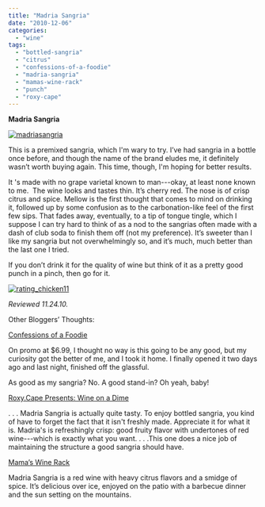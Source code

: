 ```yaml
---
title: "Madria Sangria"
date: "2010-12-06"
categories:
  - "wine"
tags:
  - "bottled-sangria"
  - "citrus"
  - "confessions-of-a-foodie"
  - "madria-sangria"
  - "mamas-wine-rack"
  - "punch"
  - "roxy-cape"
---
```


**Madria Sangria**

[![](http://s3.amazonaws.com/thegourmez-wpmedia/2010/12/madriasangria.jpg "madriasangria")](http://s3.amazonaws.com/thegourmez-wpmedia/2010/12/madriasangria.jpg)

This is a premixed sangria, which I'm wary to try. I’ve had sangria in a bottle once before, and though the name of the brand eludes me, it definitely wasn’t worth buying again. This time, though, I'm hoping for better results.

It 's made with no grape varietal known to man---okay, at least none known to me.  The wine looks and tastes thin. It’s cherry red. The nose is of crisp citrus and spice. Mellow is the first thought that comes to mind on drinking it, followed up by some confusion as to the carbonation-like feel of the first few sips. That fades away, eventually, to a tip of tongue tingle, which I suppose I can try hard to think of as a nod to the sangrias often made with a dash of club soda to finish them off (not my preference). It’s sweeter than I like my sangria but not overwhelmingly so, and it’s much, much better than the last one I tried.

If you don’t drink it for the quality of wine but think of it as a pretty good punch in a pinch, then go for it.




<div class="caption">

[![](http://s3.amazonaws.com/thegourmez-wpmedia/2009/02/rating_chicken11.gif "rating_chicken11")](http://s3.amazonaws.com/thegourmez-wpmedia/2009/02/rating_chicken11.gif)</div>


_Reviewed 11.24.10._

Other Bloggers’ Thoughts:

[Confessions of a Foodie](http://foodieconfessions.blogspot.com/2010/09/wine-i-make-mean-sangria-but-in-pinch.html)

On promo at $6.99, I thought no way is this going to be any good, but my curiosity got the better of me, and I took it home. I finally opened it two days ago and last night, finished off the glassful.

As good as my sangria? No. A good stand-in? Oh yeah, baby!

[Roxy.Cape Presents: Wine on a Dime](http://roxycape.blogspot.com/2009/07/madria-sangria-4-corks.html)

. . . Madria Sangria is actually quite tasty. To enjoy bottled sangria, you kind of have to forget the fact that it isn't freshly made. Appreciate it for what it is. Madria's is refreshingly crisp: good fruity flavor with undertones of red wine---which is exactly what you want. . . .This one does a nice job of maintaining the structure a good sangria should have.

[Mama’s Wine Rack](http://mamaswinerack.wordpress.com/2010/06/03/a-sangria-summer/)

Madria Sangria is a red wine with heavy citrus flavors and a smidge of spice. It’s delicious over ice, enjoyed on the patio with a barbecue dinner and the sun setting on the mountains.
